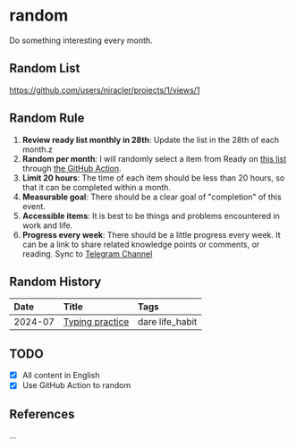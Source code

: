 # random

Do something interesting every month.

## Random List

https://github.com/users/niracler/projects/1/views/1

## Random Rule

1. **Review ready list monthly in 28th**: Update the list in the 28th of each month.z
2. **Random per month**: I will randomly select a item from Ready on [this list](https://github.com/users/niracler/projects/1/views/1) through [the GitHub Action](https://github.com/niracler/random/actions/workflows/random.yml).
3. **Limit 20 hours**: The time of each item should be less than 20 hours, so that it can be completed within a month.
4. **Measurable goal**: There should be a clear goal of "completion" of this event.
5. **Accessible items**: It is best to be things and problems encountered in work and life.
6. **Progress every week**: There should be a little progress every week. It can be a link to share related knowledge points or comments, or reading. Sync to [Telegram Channel](https://t.me/tomoko_channel)

## Random History

<!-- TABLE_START -->

| Date    | Title                                                             | Tags            |
|:--------|:------------------------------------------------------------------|:----------------|
| 2024-07 | [Typing practice](https://github.com/niracler/random/issues/6)    | dare life_habit |

<!-- TABLE_END -->

## TODO

- [x] All content in English
- [x] Use GitHub Action to random

## References

...
